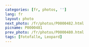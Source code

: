 ```yaml
---
categories: [fr, photos, '']
lang: fr
layout: photo
next_photo: /fr/photos/P0000482.html
picname: P0000481
prev_photo: /fr/photos/P0000480.html
tags: [Fotofalle, Leopard]
---
```

